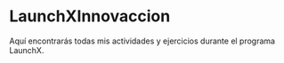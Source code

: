 # LaunchXInnovaccion
Aquí encontrarás todas mis actividades y ejercicios durante el programa LaunchX.
